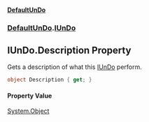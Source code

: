 #### [DefaultUnDo](DefaultUnDo.md 'DefaultUnDo')
### [DefaultUnDo](DefaultUnDo.md#DefaultUnDo 'DefaultUnDo').[IUnDo](IUnDo.md 'DefaultUnDo.IUnDo')
## IUnDo.Description Property
Gets a description of what this [IUnDo](IUnDo.md 'DefaultUnDo.IUnDo') perform.  
```csharp
object Description { get; }
```
#### Property Value
[System.Object](https://docs.microsoft.com/en-us/dotnet/api/System.Object 'System.Object')
